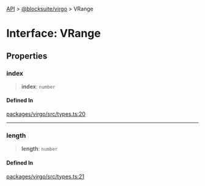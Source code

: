 [API](../../../index.md) > [@blocksuite/virgo](../index.md) > VRange

# Interface: VRange

## Properties

### index

> **index**: `number`

#### Defined In

[packages/virgo/src/types.ts:20](https://github.com/Saul-Mirone/blocksuite/blob/f2324b82e/packages/virgo/src/types.ts#L20)

***

### length

> **length**: `number`

#### Defined In

[packages/virgo/src/types.ts:21](https://github.com/Saul-Mirone/blocksuite/blob/f2324b82e/packages/virgo/src/types.ts#L21)
